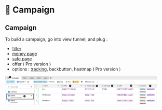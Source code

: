 # 🚀 Campaign

##  Campaign

To build a campaign, go into view funnel, and plug :

* [filter](../filter-1/)
* [money page](../page/money.md)
* [safe page](../page/safe.md)
* offer \( Pro version \) 
* options : [tracking](tracker.md), backbutton, heatmap \( Pro version \) 

![](../../.gitbook/assets/cleanshot-2020-09-03-at-10.31.00-2x.png)



### 





